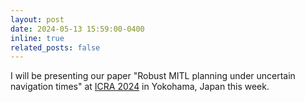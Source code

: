 ```yaml
---
layout: post
date: 2024-05-13 15:59:00-0400
inline: true
related_posts: false
---
```


I will be presenting our paper "Robust MITL planning under uncertain navigation times" at [ICRA 2024](https://2024.ieee-icra.org/) in Yokohama, Japan this week.
